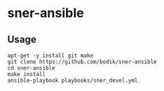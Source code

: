 # sner-ansible

## Usage

```
apt-get -y install git make
git clone https://github.com/bodik/sner-ansible
cd sner-ansible
make install
ansible-playbook playbooks/sner_devel.yml
```
